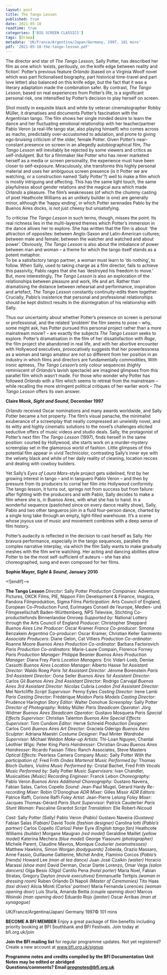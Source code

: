 ```yaml
---
layout: post
title: The Tango Lesson
published: true
date: 2021-05-18
readtime: true
categories: ['BIG SCREEN CLASSICS']
tags: [Drama]
metadata: 'UK/France/Argentina/Japan/Germany, 1997, 101 mins'
pdf: '2021-05-18-the-tango-lesson.pdf'
---
```

The director and star of _The Tango_ _Lesson,_ Sally Potter, has described her film as one which ‘exists, perilously, on the knife edge between reality and fiction’. Potter’s previous feature _Orlando_ (based on a Virginia Woolf novel which was part fictionalised biography, part historical time-travel and part love letter) also balanced on this knife edge, but the fact that it was a literary adaptation made the combination safer. By contrast, _The Tango Lesson_, based on real experiences from Potter’s life, is a significant personal risk, one intensified by Potter’s decision to play herself on screen.

Shot mostly in exquisite black and white by veteran cinematographer Robby Müller, it dramatises and documents Potter’s fascination with the Argentinian tango. The film shows her single minded desire to learn the dance and her fluctuating emotional relationship with her teacher/partner Pablo Veron (a real-life tango star, also playing himself) who comes across as macho, predictably over-accustomed to adulation, and prone to giving ego-bruising criticism of the older, female Potter. Given Potter’s near-constant presence on screen in an allegedly autobiographical film, _The Tango Lesson_ will inevitably be rejected by some viewers and critics as self-indulgent. But for a filmmaker like Potter who has never marketed herself as a media or screen personality, the experience must have been closer to self-exposure. Miraculously, she transforms this highly personal material and uses her ambiguous screen presence (is it Potter we are watching, or a construction named ‘Sally Potter’?) well to make a film which is mostly intriguing and affecting. This has the same light touch, the same playfulness about gender relations and the magical aura which made _Orlando_ a pleasure. The film’s weaknesses (of which the chummy casting of poet Heathcote Williams as an unlikely builder is one) are generally minor, although the ‘happy ending’, in which Potter serenades Pablo by the Buenos Aires docks, is not just cheesy but unsatisfying.

To criticise _The Tango Lesson_ in such terms, though, misses the point. Its real richness lies in the multi-layered themes which Potter’s immersion in the dance allows her to explore. She has written that the film is about: ‘the attraction of opposites: between Anglo-Saxon and Latin-American cultures; between male and female; between the watcher and watched and about power’. Obviously, _The Tango Lesson_ is also about the imbalance of power between man and woman – a theme for which the tango itself stands as a potent metaphor.  
To be a satisfactory tango partner, a woman must learn to ‘do nothing’, to follow. When Sally, used to taking charge as a film director, fails to achieve this passivity, Pablo rages that she has ‘destroyed his freedom to move.’ But, more interestingly, _The Tango Lesson_ is also an exploration of the relationships between pleasure and work, life and art. Rather than dramatising the distance between rehearsal and performance, inspiration and artefact, _The Tango Lesson_ constantly continuity-edits them together. Crucially, Pablo’s insistence that personal and professional relationships should be kept distinct results in the disintegration of his relationship with Sally.

Thus our uncertainty about whether Potter’s presence on screen is personal or professional, and the related ‘problem’ the film seems to pose – why, some might ask, has Potter pursued this personal project rather than a more mainstream movie? – are exactly the subjects _The Tango Lesson_ seeks to explore. Potter’s dramatisation in the film of her dissatisfaction with _Rage_, the film project she abandoned in real life, and with her abortive encounter with Hollywood executives, provocatively suggests that her powerlessness as a woman and tango amateur are not so different from her position in an industry in which films and directors are fundamentally commodities, With ironic aptness, _The Tango Lesson_’s only colour sequences (highly reminiscent of _Orlando_’s lavish spectacle) are imagined glimpses from this parallel film which wasn’t made. For those who wonder why Potter has followed _Orlando_ with a film which seems to retreat from the mainstream – while recalling the more stringent political critiques of her earlier work – _The Tango Lesson_ offers its own answer.

**Claire Monk, _Sight and Sound_, December 1997**

_Orlando_ received Oscar nominations and many awards worldwide, and Sally Potter became a hot property. The film’s visual panache, the minimalist exuberance of a screenplay that neatly compressed an unwieldy novel, and its witty and highly cinematic solutions to the novel’s challenges elicited seductive offers of music videos and studio deals. Sally, the protagonist of Potter’s next film _The Tango Lesson_ (1997), finds herself in the same position: courted by Hollywood, she starts work on a murder-mystery screenplay set in the glamorous world of fashion. Little glimpses of this potential film appear in vivid Technicolor, contrasting Sally’s inner eye with the velvety black and white of her daily reality of cleaning, location recces and dealing with cowboy builders.

Yet Sally’s _Eyes of Laura Mars_-style project gets sidelined, first by her growing interest in tango – and in tanguero Pablo Veron – and then by pressure from its producers to corral her film into Hollywood conformity. The tango lesson, it turns out, springs not from success but from failure: after fighting with the producers and with Pablo, Sally decides to make a film where she is, in Buenos Aires, with what she has to hand. In a wonderful sequence (pastiched since on every dance reality show), Sally, Pablo and two other tangueros join in a fluid four-person dance, charted by a single long take through an empty, light-filled warehouse. It’s a scene whose joyous use of music and movement combines with a deep sense of film history.

Potter’s audacity is reflected in the decision to cast herself as Sally. Her bravura performance, especially in the tango sequences, parallels the complex narrative interplay, via which the film Sally wants to make gradually meshes with the film we’re watching. Her acting and dancing abilities allow Potter to be the most self-sufficient of auteurs – she has also choreographed, sung and even composed for her films.

**Sophie Mayer, _Sight & Sound_, January 2010**

<![endif]-->

**The Tango Lesson**
_Director:_ Sally Potter
_Production Companies:_ Adventure Pictures, OKCK Films, PIE, Nippon Film Development & Finance, Imagica, Pandora Filmproduktion, Sigma Films
_Participation:_ Arts Council of England,
European Co-Production Fund, Eurimages Conseil de l’europe, Medien- und Filmgesellschaft Baden-Württemberg, NPS Televisie, Stichting Co-productiefonds Binnenlandse Omroep
_Supported by:_ National Lottery through the Arts Council of England
_Producer:_ Christopher Sheppard
_Buenos Aires Line Producer:_ Oscar Kramer
_France Co-producer:_ Simona Benzakein
_Argentina Co-producer:_ Oscar Kramer, Christian Keller Sarmiento
_Associate Producers:_ Diane Gelon, Cat Villiers
_Production Co-ordinator:_ Roanne Moore
_Buenos Aires Production Co-ordinator:_ Barbara Factorovich
_Paris Production Co-ordinators:_ Marie-Laure Compain, Florence Forney
_Paris Production Manager:_ Philippe Besnier
_Buenos Aires Production Manager:_ Diana Frey
_Paris Location Managers:_ Eric Vidart-Loeb, Denise Cassotti
_Buenos Aires Location Manager:_ Alberto Hasse
_1st Assistant Director:_ Waldo Roeg
_Paris 1st Assistant Director:_ Jérome Borenstein
_Paris 3rd Assistant Director:_ Oona Seiler
_Buenos Aires 1st Assistant Director:_ Carlos Gil
_Buenos Aires 2nd Assistant Director:_ Rodrigo Carvajal
_Buenos Aires 3rd Assistant Director:_ Nicolas Cubria
_London 2nd Assistant Director:_ Mel Nortcliffe
_Script Supervisor:_ Penny Eyles
_Casting Director:_ Irene Lamb
_Paris Casting Director:_ Frédérique Moidon
_Paris Models Casting Director:_ Prudence Harington
_Story Editor:_ Walter Donohue
_Screenplay:_ Sally Potter
_Director of Photography:_ Robby Müller
_Paris Steadicam Operator:_ Jörg Widmer
_Buenos Aires Steadicam Operator:_ Gustavo Mosquera
_Paris Special Effects Supervisor:_ Christian Talenton
_Buenos Aire Special Effects Supervisor:_ Tom Cundom
_Editor:_ Hervé Schneid
_Production Designer:_ Carlos Conti
_Buenos Aires Art Director:_ Graciela Oderigo
_Buenos Aires Sculptor:_ Adriana Maestri
_Costume Designer:_ Paul Minter
_Wardrobe Supervisor:_ Michael Weldon
_Make-up Artists:_ Thi-Loan Nguyen, Chantal Léothier
_Wigs:_ Peter King
_Paris Hairdresser:_ Christian Gruau
_Buenos Aires Hairdresser:_ Ricardo Fassan
_Titles:_ Ranch Associates, Steve Masters
_Optical Effects:_ Peerless Camera Company
_Music:_ Sally Potter
_With the participation of:_ Fred Frith
_Ondes Martenot Music Performed by:_ Thomas Bloch
_Guitars, Violins Music Performed by:_ Cristal Bachet, Fred Frith
_Vocals Music Performed by:_ Sally Potter
_Music Supervisors:_ Ivan Chandler, Musicalities
_[Music] Recording Engineer:_ Franck Lebon
_Choreography:_ Pablo Veron
_Buenos Aires Additional Choreography:_ Gustavo Naveira, Fabian Salas, Carlos Copello
_Sound:_ Jean-Paul Mugel, Gérard Hardy
_Re-recording Mixer:_ Robin O’Donoghue
_ADR Mixer:_ Gilles Missir
_ADR Editors:_ Patrice Raffi, Corinne Raffi
_Foley Artist:_ Jean-Pierre Lelong
_Foley Mixer:_ Jacques Thomas-Gérard
_Paris Stunt Supervisor:_ Patrick Cauderlier
_Paris Stunt Woman:_ Pascaline Girardot
_Script Translation:_ Elie Robert-Nicoud

_Cast:_
Sally Potter _(Sally)_
Pablo Veron _(Pablo)_
Gustavo Naveira _(Gustavo)_
Fabian Salas _(Fabian)_
David Toole _(fashion designer)_
Carolina Iotti _(Pablo’s partner)_
Carlos Copello _(Carlos)_
Peter Eyre _(English tango fan)_
Heathcote Williams _(builder)_
Morgane Maugran _(red model)_
Geraldine Maillet _(yellow model)_
Katerina Mechera _(blue model)_
George Yiasoumi _(photographer)_
Michele Parent, Claudine Mavros,
Monique Couturier _(seamstresses)_
Matthew Hawkins, Simon Worgan _(bodyguards)_
Zobeida, Orazio Massaro, Anne Fassio,
Guillaume Gallienne, Michel Andre, Flaminio Corcos _(Pablo’s friends)_
Howard Lee _(man at tea dance)_
Juan José Czalkin _(waiter)_
Horacio Marassi _(shoe man)_
David Derman, Oscar Dante Lorenzo, Omar Vega _(salon dancers)_
Olga Besio _(Olga)_
Cantilo Pena _(hotel porter)_
Maria Noel, Fabian Stratas, Gregory Dayton _(movie executives)_
Emmanuelle Tertipis _(woman in dressing room)_
Ruben Orlando Di Napoli _(Master of Ceremonies)_
Tito Haas _(taxi driver)_
Alicia Monti _(Carlos’ partner)_
Maria Fernanda Lorences _(woman opening door)_
Luis Sturla, Amanda Beitía _(couple opening door)_
Marcos Woinski _(man opening door)_
Eduardo Rojo _(janitor)_
Oscar Arribas _(man at synagogue)_

UK/France/Argentina/Japan/ Germany 1997©
101 mins

**BECOME A BFI MEMBER**
Enjoy a great package of film benefits including priority booking at BFI Southbank and BFI Festivals. Join today at bfi.org.uk/join

**Join the BFI mailing list** for regular programme updates. Not yet registered? Create a new account at www.bfi.org.uk/signup

**Programme notes and credits compiled by the BFI Documentation Unit  
Notes may be edited or abridged  
Questions/comments? Email prognotes@bfi.org.uk**
<!--stackedit_data:
eyJoaXN0b3J5IjpbMTUyMzU0OTUwN119
-->